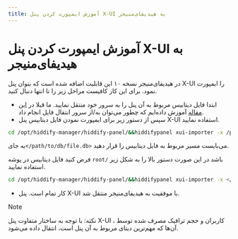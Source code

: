```yaml
---
title: آموزش ایمپورت کردن پنل X-UI به هیدیفای‌منیجر
---
```


# آموزش ایمپورت کردن پنل X-UI به هیدیفای‌منیجر

در هیدیفای‌منیجر نسخه ۱۰ این قابلیت اضافه شده است که بتوان پنل X-UI را ایمپورت نمود. برای این کار کافیست مراحل زیر را تا انتها دنبال کنید.
- ابتدا فایل دیتابیس مربوط به آن پنل را به سرور خود منتقل نمایید. ما قبلا در [این مقاله](/fa/manager/basic-concepts-and-troubleshooting/How-to-transfer-files-between-a-server-and-a-computer/) آموزش داده‌ایم که چطور می‌توان به/از سرور انتقال فایل انجام داد.
- سپس از دستور زیر برای ایمپورت نمودن فایل دیتابیس پنل X-UI استفاده نمایید.
<div dir="ltr">

```bash
cd /opt/hiddify-manager/hiddify-panel/&&hiddifypanel xui-importer -x /path/to/db/file.db
```
</div>

  به جای`</path/to/db/file.db>` می‌بایست مسیر مربوط به فایل دیتابیس را قرار دهید. 
  
  فرض کنید فایل دیتابیس در پوشه `root/` باشد در این صورت دستور بالا را به شکل زیر استفاده نمایید.
<div dir="ltr">

```bash
cd /opt/hiddify-manager/hiddify-panel/&&hiddifypanel xui-importer -x </root/file.db>
```
</div>

- کار تمام است. پنل X-UI با موفقیت به هیدیفای‌منیجر منتقل شد.
> [!NOTE] 
  > نکته: با توجه به ساختار متفاوت پنل X-UI ، کاربران و حجم ترافیک مصرف شده توسط آن‌ها که مهم‌ترین دیتای مربوط به آن پنل است، انتقال داده می‌شود.
